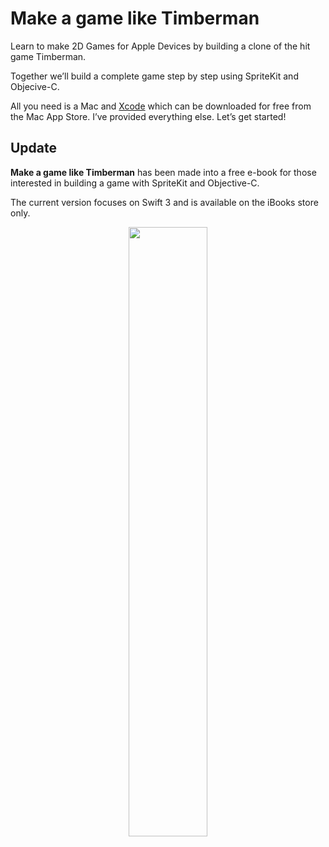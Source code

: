 # Make a game like Timberman

Learn to make 2D Games for Apple Devices by building a clone of the hit game Timberman.

Together we’ll build a complete game step by step using SpriteKit and Objecive-C.

All you need is a Mac and <a href="https://itunes.apple.com/us/app/xcode/id497799835?mt=12" target="_blank">Xcode</a> which can be downloaded for free from the Mac App Store. I’ve provided everything else. Let’s get started!


## Update

**Make a game like Timberman** has been made into a free e-book for those interested in building a game with SpriteKit and Objective-C. 

The current version focuses on Swift 3 and is available on the iBooks store only.  

<p align="center">
  <img src="https://github.com/spritekitbook/timberman-objc/blob/master/Timberman%20Cover.png" width="50%">
</p>
